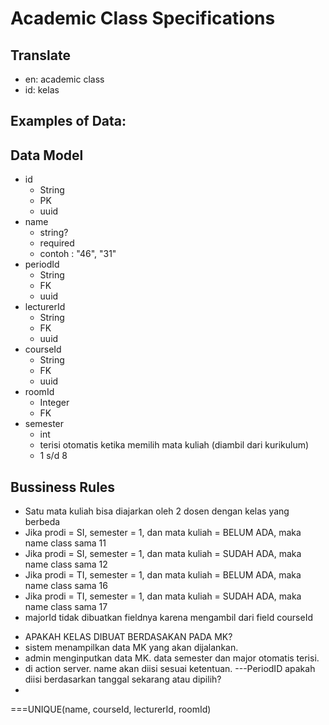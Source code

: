 # Academic Class Specifications

## Translate

- en: academic class
- id: kelas

## Examples of Data:

## Data Model

- id
  - String
  - PK
  - uuid
- name
  - string?
  - required
  - contoh : "46", "31"
- periodId
  - String
  - FK
  - uuid
- lecturerId
  - String
  - FK
  - uuid
- courseId
  - String
  - FK
  - uuid
- roomId
  - Integer
  - FK
  <!-- pasti bentrok, jika sama dengan waktu, contoh di pada waktu 08.00-09.30 di ruang 202 ada dua kelas.  -->
- semester
  - int
  - terisi otomatis ketika memilih mata kuliah (diambil dari kurikulum)
  - 1 s/d 8

## Bussiness Rules

- Satu mata kuliah bisa diajarkan oleh 2 dosen dengan kelas yang berbeda
- Jika prodi = SI, semester = 1, dan mata kuliah = BELUM ADA, maka name class sama 11
- Jika prodi = SI, semester = 1, dan mata kuliah = SUDAH ADA, maka name class sama 12
- Jika prodi = TI, semester = 1, dan mata kuliah = BELUM ADA, maka name class sama 16
- Jika prodi = TI, semester = 1, dan mata kuliah = SUDAH ADA, maka name class sama 17
- majorId tidak dibuatkan fieldnya karena mengambil dari field courseId

<!-- CONTOH -->

<!-- - Dosen A mengajar matkulA di kelas 31 32
- Dosen A mengajar matkulB di kelas 46 47
  -- Artinya :
- DosenA bisa mengajar di hari yang sama.
- DosenA tidak bisa mengajar di waktu yang sama.
- DosenA hanya bisa megajar 1 matkul di 1 waktu.
- DosenA hanya bisa mengajar di 1 kelas di 1 waktu. -->

<!-- PROSES -->

- APAKAH KELAS DIBUAT BERDASAKAN PADA MK?
- sistem menampilkan data MK yang akan dijalankan.
- admin menginputkan data MK. data semester dan major otomatis terisi.
- di action server. name akan diisi sesuai ketentuan.
  ---PeriodID apakah diisi berdasarkan tanggal sekarang atau dipilih?
-

===UNIQUE(name, courseId, lecturerId, roomId)
